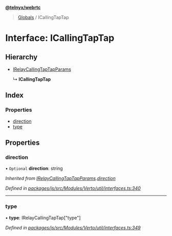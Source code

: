 **[@telnyx/webrtc](../README.md)**

> [Globals](../README.md) / ICallingTapTap

# Interface: ICallingTapTap

## Hierarchy

* [IRelayCallingTapTapParams](irelaycallingtaptapparams.md)

  ↳ **ICallingTapTap**

## Index

### Properties

* [direction](icallingtaptap.md#direction)
* [type](icallingtaptap.md#type)

## Properties

### direction

• `Optional` **direction**: string

*Inherited from [IRelayCallingTapTapParams](irelaycallingtaptapparams.md).[direction](irelaycallingtaptapparams.md#direction)*

*Defined in [packages/js/src/Modules/Verto/util/interfaces.ts:340](https://github.com/team-telnyx/webrtc/blob/main/packages/js/src/Modules/Verto/util/interfaces.ts#L340)*

___

### type

•  **type**: IRelayCallingTapTap[\"type\"]

*Defined in [packages/js/src/Modules/Verto/util/interfaces.ts:349](https://github.com/team-telnyx/webrtc/blob/main/packages/js/src/Modules/Verto/util/interfaces.ts#L349)*
